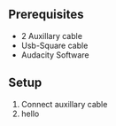 ## Prerequisites
+ 2 Auxillary cable 
+ Usb-Square cable
+ Audacity Software

## Setup
1. Connect auxillary cable 
2. hello
